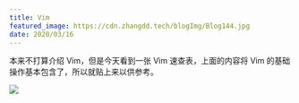 ```yaml
---
title: Vim
featured_image: https://cdn.zhangdd.tech/blogImg/Blog144.jpg
date: 2020/03/16
---
```


本来不打算介绍 Vim，但是今天看到一张 Vim 速查表，上面的内容将 Vim 的基础操作基本包含了，所以就贴上来以供参考。

![](https://cdn.zhangdd.tech/contentImg/vim/beautiful-vim-cheat-sheet.png)